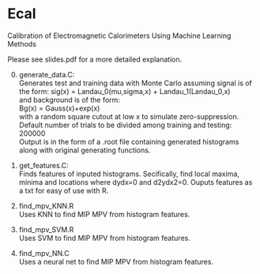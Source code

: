 # Ecal
Calibration of Electromagnetic Calorimeters Using Machine Learning Methods

Please see slides.pdf for a more detailed explanation.

0. generate_data.C:  
Generates test and training data with Monte Carlo assuming signal is of the form:
sig(x) = Landau_0(mu,sigma,x) + Landau_1(Landau_0,x)\
and background is of the form:\
Bg(x) = Gauss(x)+exp(x)\
with a random square cutout at low x to simulate zero-suppression.\
Default number of trials to be divided among training and testing: 200000\
Output is in the form of a .root file containing generated histograms along with original generating functions.

1. get_features.C:\
Finds features of inputed histograms. Secifically, find local maxima, minima and locations where dydx=0 and d2ydx2=0.
Ouputs features as a txt for easy of use with R.

2. find_mpv_KNN.R\
Uses KNN to find MIP MPV from histogram features.

3. find_mpv_SVM.R\
Uses SVM to find MIP MPV from histogram features.

3. find_mpv_NN.C\
Uses a neural net to find MIP MPV from histogram features.
 